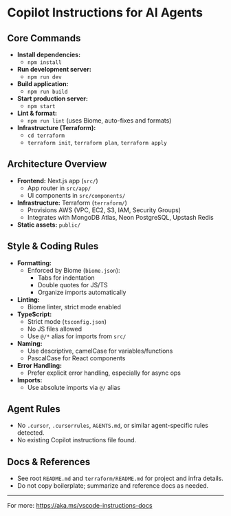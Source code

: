 # Copilot Instructions for AI Agents

## Core Commands

- **Install dependencies:**
  - `npm install`
- **Run development server:**
  - `npm run dev`
- **Build application:**
  - `npm run build`
- **Start production server:**
  - `npm start`
- **Lint & format:**
  - `npm run lint` (uses Biome, auto-fixes and formats)
- **Infrastructure (Terraform):**
  - `cd terraform`
  - `terraform init`, `terraform plan`, `terraform apply`

## Architecture Overview

- **Frontend:** Next.js app (`src/`)
  - App router in `src/app/`
  - UI components in `src/components/`
- **Infrastructure:** Terraform (`terraform/`)
  - Provisions AWS (VPC, EC2, S3, IAM, Security Groups)
  - Integrates with MongoDB Atlas, Neon PostgreSQL, Upstash Redis
- **Static assets:** `public/`

## Style & Coding Rules

- **Formatting:**
  - Enforced by Biome (`biome.json`):
    - Tabs for indentation
    - Double quotes for JS/TS
    - Organize imports automatically
- **Linting:**
  - Biome linter, strict mode enabled
- **TypeScript:**
  - Strict mode (`tsconfig.json`)
  - No JS files allowed
  - Use `@/*` alias for imports from `src/`
- **Naming:**
  - Use descriptive, camelCase for variables/functions
  - PascalCase for React components
- **Error Handling:**
  - Prefer explicit error handling, especially for async ops
- **Imports:**
  - Use absolute imports via `@/` alias

## Agent Rules

- No `.cursor`, `.cursorrules`, `AGENTS.md`, or similar agent-specific rules detected.
- No existing Copilot instructions file found.

## Docs & References

- See root `README.md` and `terraform/README.md` for project and infra details.
- Do not copy boilerplate; summarize and reference docs as needed.

---
For more: https://aka.ms/vscode-instructions-docs
